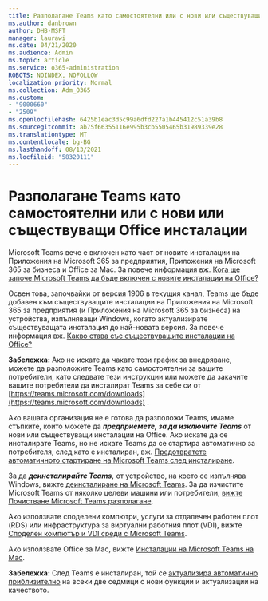 ```yaml
---
title: Разполагане Teams като самостоятелни или с нови или съществуващи Office инсталации
ms.author: danbrown
author: DHB-MSFT
manager: laurawi
ms.date: 04/21/2020
ms.audience: Admin
ms.topic: article
ms.service: o365-administration
ROBOTS: NOINDEX, NOFOLLOW
localization_priority: Normal
ms.collection: Adm_O365
ms.custom:
- "9000660"
- "2509"
ms.openlocfilehash: 6425b1eac3d5c99a6dfd227a1b445412c51a39b8
ms.sourcegitcommit: ab75f66355116e995b3cb5505465b31989339e28
ms.translationtype: MT
ms.contentlocale: bg-BG
ms.lasthandoff: 08/13/2021
ms.locfileid: "58320111"
---
```

# <a name="deploying-teams-as-standalone-or-with-new-or-existing-office-installations"></a>Разполагане Teams като самостоятелни или с нови или съществуващи Office инсталации

Microsoft Teams вече е включен като  част от новите инсталации на Приложения на Microsoft 365 за предприятия, Приложения на Microsoft 365 за бизнеса и Office за Mac. За повече информация вж. [Кога ще започе Microsoft Teams да бъде включен с новите инсталации на Office?](https://docs.microsoft.com/deployoffice/teams-install#when-will-microsoft-teams-start-being-included-with-new-installations-of-microsoft-365-apps)

Освен това, започвайки от версия 1906 в текущия  канал, Teams ще бъде добавен към съществуващите инсталации на Приложения на Microsoft 365 за предприятия (и Приложения на Microsoft 365 за бизнеса) на устройства, изпълняващи Windows, когато актуализирате съществуващата инсталация до най-новата версия. За повече информация вж. [Какво става със съществуващите инсталации на Office?](https://docs.microsoft.com/deployoffice/teams-install#what-about-existing-installations-of-microsoft-365-apps)

**Забележка:** Ако не искате да чакате този график за внедряване, можете да разположите Teams като самостоятелни за вашите потребители, като следвате тези инструкции или можете да закачите вашите потребители да инсталират Teams за себе си от [](https://docs.microsoft.com/MicrosoftTeams/msi-deployment) [https://teams.microsoft.com/downloads](https://teams.microsoft.com/downloads) .

Ако вашата организация не е готова да разположи Teams, имаме стъпките, [](https://docs.microsoft.com/deployoffice/teams-install#how-to-exclude-microsoft-teams-from-new-installations-of-microsoft-365-apps) които [](https://docs.microsoft.com/deployoffice/teams-install#use-group-policy-to-control-the-installation-of-microsoft-teams) можете да ***предприемете, за да изключите Teams*** от нови или съществуващи инсталации на Office. Ако искате да се инсталирате Teams, но не искате Teams да се стартира автоматично за потребителя, след като е инсталиран, вж. [Предотвратете автоматичното стартиране на Microsoft Teams след инсталиране](https://docs.microsoft.com/deployoffice/teams-install#use-group-policy-to-prevent-microsoft-teams-from-starting-automatically-after-installation).

За да ***деинсталирайте Teams,*** от устройство, на което се изпълнява Windows, вижте [деинсталиране на Microsoft Teams](https://support.office.com/article/3b159754-3c26-4952-abe7-57d27f5f4c81). За да изчистите Microsoft Teams от няколко целеви машини или потребители, [вижте Почистване Microsoft Teams разполагане](https://docs.microsoft.com/microsoftteams/scripts/powershell-script-teams-deployment-clean-up).

Ако използвате споделени компютри, услуги за отдалечен работен плот (RDS) или инфраструктура за виртуални работния плот (VDI), вижте [Споделен компютър и VDI среди с Microsoft Teams](https://docs.microsoft.com/deployoffice/teams-install#shared-computer-and-vdi-environments-with-microsoft-teams).

Ако използвате Office за Mac, вижте [Инсталации на Microsoft Teams на Mac](https://docs.microsoft.com/deployoffice/teams-install#microsoft-teams-installations-on-a-mac).

**Забележка:** След Teams е инсталиран, той се [актуализира автоматично приблизително](https://docs.microsoft.com/deployoffice/teams-install#feature-and-quality-updates-for-microsoft-teams) на всеки две седмици с нови функции и актуализации на качеството. 